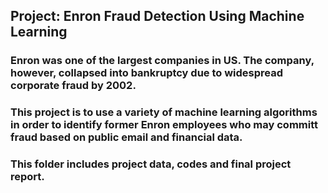 ## Project: Enron Fraud Detection Using Machine Learning

### Enron was one of the largest companies in US. The company, however, collapsed into bankruptcy due to widespread corporate fraud by 2002. 
### This project is to use a variety of machine learning algorithms in order to identify former Enron employees who may committ fraud based on public email and financial data. 
### This folder includes project data, codes and final project report. 
